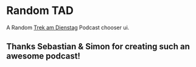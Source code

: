 # Random TAD

A Random [Trek am Dienstag](https://trekamdienstag.de) Podcast chooser ui.

## Thanks Sebastian & Simon for creating such an awesome podcast!
